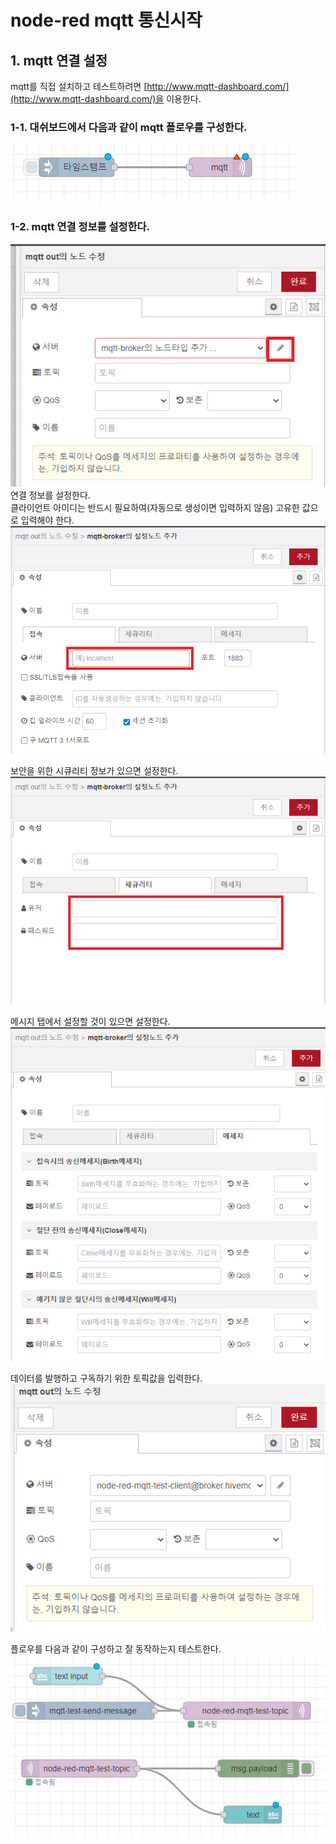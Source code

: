 # node-red mqtt 통신시작
## 1. mqtt 연결 설정
mqtt를 직접 설치하고 테스트하려면 [http://www.mqtt-dashboard.com/](http://www.mqtt-dashboard.com/)을 이용한다.

### 1-1. 대쉬보드에서 다음과 같이 mqtt 플로우를 구성한다.  
![1.png](./img/1.png)  

### 1-2. mqtt 연결 정보를 설정한다.  
![2.png](./img/2.png)  
연결 정보를 설정한다.  
클라이언트 아이디는 반드시 필요하여(자동으로 생성이면 입력하지 않음) 고유한 값으로 입력해야 한다.  
![3.png](./img/3.png)  

보안을 위한 시큐리티 정보가 있으면 설정한다.  
![4.png](./img/4.png)  

메시지 탭에서 설정할 것이 있으면 설정한다.  
![5.png](./img/5.png)  

데이터를 발행하고 구독하기 위한 토픽값을 입력한다.  
![6.png](./img/6.png)  
  
플로우를 다음과 같이 구성하고 잘 동작하는지 테스트한다.  
![7.png](./img/7.png)  